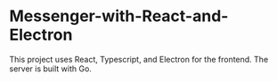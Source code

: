 # Messenger-with-React-and-Electron


This project uses React, Typescript, and Electron for the frontend. The server is built with Go.



